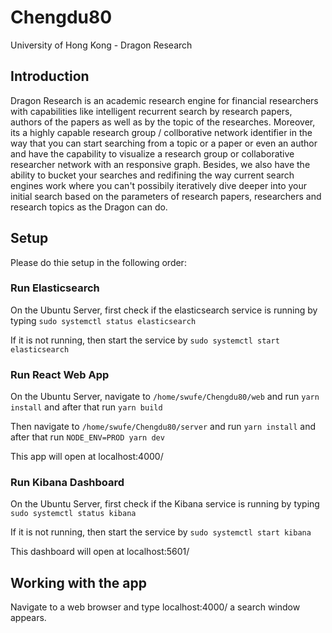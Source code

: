 # Chengdu80
University of Hong Kong - Dragon Research

## Introduction
Dragon Research is an academic research engine for financial researchers with capabilities like intelligent recurrent search 
by research papers, authors of the papers as well as by the topic of the researches. Moreover, its a highly capable research group / 
collborative network identifier in the way that you can start searching from a topic or a paper or even an author and have the capability to visualize
a research group or collaborative researcher network with an responsive graph. Besides, we also have the ability to bucket your searches
and redifining the way current search engines work where you can't possibily iteratively dive deeper into your initial search based on
the parameters of research papers, researchers and research topics as the Dragon can do. 

## Setup
Please do thie setup in the following order:

### Run Elasticsearch
On the Ubuntu Server, first check if the elasticsearch service is running by typing `sudo systemctl status elasticsearch`

If it is not running, then start the service by `sudo systemctl start elasticsearch`

### Run React Web App
On the Ubuntu Server, navigate to `/home/swufe/Chengdu80/web` and run `yarn install` and after that run `yarn build`

Then navigate to `/home/swufe/Chengdu80/server` and run `yarn install` and after that run `NODE_ENV=PROD yarn dev`

This app will open at localhost:4000/

### Run Kibana Dashboard
On the Ubuntu Server, first check if the Kibana service is running by typing `sudo systemctl status kibana`

If it is not running, then start the service by `sudo systemctl start kibana`

This dashboard will open at localhost:5601/

## Working with the app

Navigate to a web browser and type localhost:4000/ a search window appears. 

